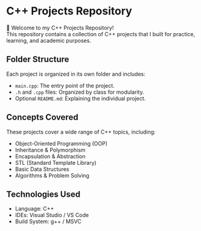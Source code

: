 # C++ Projects Repository

👋 Welcome to my C++ Projects Repository!   
This repository contains a collection of C++ projects that I built for practice, learning, and academic purposes.

##  Folder Structure

Each project is organized in its own folder and includes:

- `main.cpp`: The entry point of the project.
- `.h` and `.cpp` files: Organized by class for modularity.
- Optional `README.md`: Explaining the individual project.

##  Concepts Covered

These projects cover a wide range of C++ topics, including:

- Object-Oriented Programming (OOP)
- Inheritance & Polymorphism
- Encapsulation & Abstraction
- STL (Standard Template Library)
- Basic Data Structures
- Algorithms & Problem Solving

##  Technologies Used

- Language: C++
- IDEs: Visual Studio / VS Code
- Build System: g++ / MSVC
